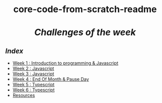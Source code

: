 <h1 align="center"> core-code-from-scratch-readme</h1>

*<h1 align="center">Challenges of the week</h1>*

## _Index_

- [Week 1 : Introduction to programming & Javascript](Repository/Week1.md)
- [Week 2 : Javascript](Repository/Week2.md)
- [Week 3 : Javascript](Repository/Week3.md)
- [Week 4 : End Of Month & Pause Day](Repository/Week4.md)
- [Week 5 : Typescript](Repository/Week5.md)
- [Week 6 : Typescript](Repository/Week6.md)
- [Resources](resources/scrum.md)



